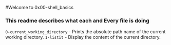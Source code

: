 #Welcome to 0x00-shell_basics
### This readme describes what each and Every file is doing

`0-current_working_directory` - Prints the absolute path name of the current working directory.
`1-listit` - Display the content of the current directory.
